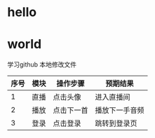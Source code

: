 # hello
# world
学习github
本地修改文件

| 序号 | 模块 | 操作步骤   | 预期结果       |
| ---- | ---- | ---------- | -------------- |
| 1    | 直播 | 点击头像   | 进入直播间     |
| 2    | 播放 | 点击下一首 | 播放下一手音频 |
| 3    | 登录 | 点击登录   | 跳转到登录页   |
